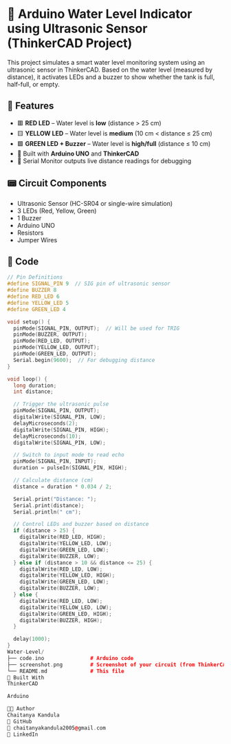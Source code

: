 # 🚰 Arduino Water Level Indicator using Ultrasonic Sensor (ThinkerCAD Project)

This project simulates a smart water level monitoring system using an ultrasonic sensor in ThinkerCAD. Based on the water level (measured by distance), it activates LEDs and a buzzer to show whether the tank is full, half-full, or empty.

## 📌 Features

- 🟥 **RED LED** – Water level is **low** (distance > 25 cm)
- 🟨 **YELLOW LED** – Water level is **medium** (10 cm < distance ≤ 25 cm)
- 🟩 **GREEN LED + Buzzer** – Water level is **high/full** (distance ≤ 10 cm)
- 🧠 Built with **Arduino UNO** and **ThinkerCAD**
- 🧪 Serial Monitor outputs live distance readings for debugging

## 📟 Circuit Components

- Ultrasonic Sensor (HC-SR04 or single-wire simulation)
- 3 LEDs (Red, Yellow, Green)
- 1 Buzzer
- Arduino UNO
- Resistors
- Jumper Wires

## 🧾 Code

```cpp
// Pin Definitions
#define SIGNAL_PIN 9  // SIG pin of ultrasonic sensor
#define BUZZER 8
#define RED_LED 6
#define YELLOW_LED 5
#define GREEN_LED 4

void setup() {
  pinMode(SIGNAL_PIN, OUTPUT);  // Will be used for TRIG
  pinMode(BUZZER, OUTPUT);
  pinMode(RED_LED, OUTPUT);
  pinMode(YELLOW_LED, OUTPUT);
  pinMode(GREEN_LED, OUTPUT);
  Serial.begin(9600);  // For debugging distance
}

void loop() {
  long duration;
  int distance;

  // Trigger the ultrasonic pulse
  pinMode(SIGNAL_PIN, OUTPUT);
  digitalWrite(SIGNAL_PIN, LOW);
  delayMicroseconds(2);
  digitalWrite(SIGNAL_PIN, HIGH);
  delayMicroseconds(10);
  digitalWrite(SIGNAL_PIN, LOW);

  // Switch to input mode to read echo
  pinMode(SIGNAL_PIN, INPUT);
  duration = pulseIn(SIGNAL_PIN, HIGH);

  // Calculate distance (cm)
  distance = duration * 0.034 / 2;

  Serial.print("Distance: ");
  Serial.print(distance);
  Serial.println(" cm");

  // Control LEDs and buzzer based on distance
  if (distance > 25) {
    digitalWrite(RED_LED, HIGH);
    digitalWrite(YELLOW_LED, LOW);
    digitalWrite(GREEN_LED, LOW);
    digitalWrite(BUZZER, LOW);
  } else if (distance > 10 && distance <= 25) {
    digitalWrite(RED_LED, LOW);
    digitalWrite(YELLOW_LED, HIGH);
    digitalWrite(GREEN_LED, LOW);
    digitalWrite(BUZZER, LOW);
  } else {
    digitalWrite(RED_LED, LOW);
    digitalWrite(YELLOW_LED, LOW);
    digitalWrite(GREEN_LED, HIGH);
    digitalWrite(BUZZER, HIGH);
  }

  delay(1000);
}
Water-Level/
├── code.ino               # Arduino code
├── screenshot.png         # Screenshot of your circuit (from ThinkerCAD)
└── README.md              # This file
🧠 Built With
ThinkerCAD

Arduino

👨‍💻 Author
Chaitanya Kandula
🔗 GitHub
📧 chaitanyakandula2005@gmail.com
🔗 LinkedIn
